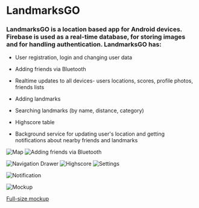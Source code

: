 LandmarksGO
===========

### LandmarksGO is a location based app for Android devices. Firebase is used as a real-time database, for storing images and for handling authentication. LandmarksGO has:

-   User registration, login and changing user data

-   Adding friends via Bluetooth

-   Realtime updates to all devices- users locations, scores, profile photos,
    friends lists

-   Adding landmarks

-   Searching landmarks (by name, distance, category)

-   Highscore table

-   Background service for updating user's location and getting notifications
    about nearby friends and landmarks

![Map](README_files/map.gif)
![Adding friends via Bluetooth](README_files/friends_bt.gif)

![Navigation Drawer](README_files/menu.png)
![Highscore](README_files/high_score.png)
![Settings](README_files/settings.png)

![Notification](README_files/notification.png)

![Mockup](README_files/mockup.png)

[Full-size mockup](https://realtimeboard.com/app/board/o9J_k0Cdrec=/)
